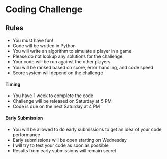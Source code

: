 # Coding Challenge

## Rules

- You must have fun!
- Code will be written in Python
- You will write an algorithm to simulate a player in a game
- Please do not lookup any solutions for the challenge
- Your code will be run against the other players
- You will be ranked based on score, error handling, and code speed
- Score system will depend on the challenge

#### Timing

- You have 1 week to complete the code
- Challenge will be released on Saturday at 5 PM
- Code is due on the next Saturday at 4 PM

#### Early Submission

- You will be allowed to do early submissions to get an idea of your code performance
- Early submissions will be open starting on Wednesday
- I will try to test your code as soon as possible
- Results from early submissions will remain secret
